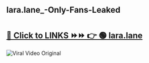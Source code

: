 
 ## lara.lane_-Only-Fans-Leaked

# <h2><a href="https://clipsfans.com/lara.lane_&ref=git">🔗 Click to LINKS ⏩⏩ 👉 🟢 lara.lane  </a></h2>

<a href="https://clipsfans.com/lara.lane_&ref=git" rel="nofollow" data-target="animated-image.originalLink"><img src="https://i.ibb.co.com/xMMVF88/686577567.gif" alt="Viral Video Original" style="max-width: 100%; display: inline-block;" data-target="animated-image.originalImage"></a>
